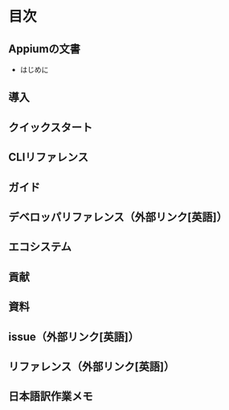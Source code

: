 # 目次

## Appiumの文書
- はじめに

## 導入

## クイックスタート

## CLIリファレンス

## ガイド

## デベロッパリファレンス（外部リンク[英語]）

## エコシステム

## 貢献

## 資料

## issue（外部リンク[英語]）

## リファレンス（外部リンク[英語]）

## 日本語訳作業メモ
